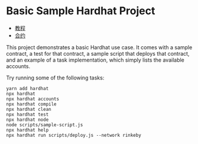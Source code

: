# Basic Sample Hardhat Project

- [教程](https://docs.alchemy.com/alchemy/tutorials/deploy-your-own-erc20-token)
- [合约](https://ropsten.etherscan.io/address/0x472cdd2ff31b7FF3411cAae1351E836aB5C6E1e7)

This project demonstrates a basic Hardhat use case. It comes with a sample contract, a test for that contract, a sample script that deploys that contract, and an example of a task implementation, which simply lists the available accounts.

Try running some of the following tasks:

```shell
yarn add hardhat
npx hardhat
npx hardhat accounts
npx hardhat compile
npx hardhat clean
npx hardhat test
npx hardhat node
node scripts/sample-script.js
npx hardhat help
npx hardhat run scripts/deploy.js --network rinkeby
```
